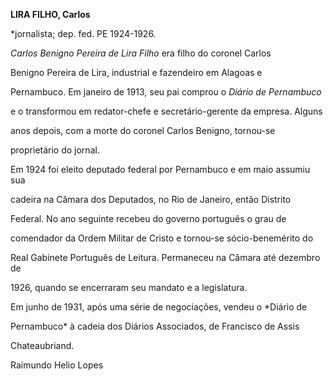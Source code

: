 **LIRA FILHO, Carlos**



\*jornalista; dep. fed. PE 1924-1926.



*Carlos Benigno Pereira de Lira Filho* era filho do coronel Carlos

Benigno Pereira de Lira, industrial e fazendeiro em Alagoas e

Pernambuco. Em janeiro de 1913, seu pai comprou o *Diário de Pernambuco*

e o transformou em redator-chefe e secretário-gerente da empresa. Alguns

anos depois, com a morte do coronel Carlos Benigno, tornou-se

proprietário do jornal.



Em 1924 foi eleito deputado federal por Pernambuco e em maio assumiu sua

cadeira na Câmara dos Deputados, no Rio de Janeiro, então Distrito

Federal. No ano seguinte recebeu do governo português o grau de

comendador da Ordem Militar de Cristo e tornou-se sócio-benemérito do

Real Gabinete Português de Leitura. Permaneceu na Câmara até dezembro de

1926, quando se encerraram seu mandato e a legislatura.



Em junho de 1931, após uma série de negociações, vendeu o *Diário de

Pernambuco* à cadeia dos Diários Associados, de Francisco de Assis

Chateaubriand.



Raimundo Helio Lopes



